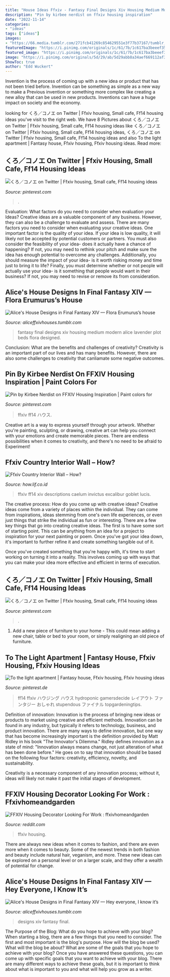 ```yaml
---
title: "House Ideas Ffxiv - Fantasy Final Designs Xiv Housing Medium Modern Alice Lavender Plot Beds Flora Designed"
description: "Pin by kirbee nerdist on ffxiv housing inspiration"
date: "2022-11-14"
categories:
- "ideas"
tags: ["ideas"]
images:
- "https://66.media.tumblr.com/271fcb41269c854629551e3f77b37167/tumblr_ozl5txt7u41wheh1to2_1280.png"
featuredImage: "https://i.pinimg.com/originals/1c/61/7b/1c617ba3beeef35d244ca971c695b44e.png"
featured_image: "https://i.pinimg.com/originals/1c/61/7b/1c617ba3beeef35d244ca971c695b44e.png"
image: "https://i.pinimg.com/originals/5d/29/ab/5d29abb8a34aef669112af39e048b451.jpg"
ShowToc: true
author: "Edd Wuckert"
---
```



Invention is the process of coming up with a new idea or product that has not been tried before. Invention can be something as simple as a new way to make a Previous invention or something more complex like creating a new alloy that can be used in new products. Inventions can have a huge impact on society and the economy.

	

		
looking for くろ／コノエ on Twitter | Ffxiv housing, Small cafe, Ff14 housing ideas you've visit to the right web. We have 8 Pictures about くろ／コノエ on Twitter | Ffxiv housing, Small cafe, Ff14 housing ideas like くろ／コノエ on Twitter | Ffxiv housing, Small cafe, Ff14 housing ideas, くろ／コノエ on Twitter | Ffxiv housing, Small cafe, Ff14 housing ideas and also To the light apartment | Fantasy house, Ffxiv housing, Ffxiv housing ideas. Read more:
		
    
## くろ／コノエ On Twitter | Ffxiv Housing, Small Cafe, Ff14 Housing Ideas

<img loading=lazy src="https://i.pinimg.com/originals/5d/29/ab/5d29abb8a34aef669112af39e048b451.jpg" onerror="this.onerror=null;this.src='https://tse1.mm.bing.net/th?id=OIP.SCvg7uZJYNfdYiakMxJAZwHaEK&amp;pid=15.1';" alt="くろ／コノエ on Twitter | Ffxiv housing, Small cafe, Ff14 housing ideas">

_Source: pinterest.com_

>. 

	

Evaluation: What factors do you need to consider when evaluation your Ideas?
Creative ideas are a valuable component of any business. However, they can also be a challenge to evaluate and assess. There are many factors you need to consider when evaluating your creative ideas. 
One important factor is the quality of your idea. If your idea is low quality, it will likely not be accepted by potential customers or partners. You must also consider the feasibility of your idea- does it actually have a chance of happening? If not, you may need to rethink your pitch and make sure the idea has enough potential to overcome any challenges. Additionally, you should measure the impact of your idea- is it worth risking money and time just to bring it to life? Finally, you must determine whether or not people will actually use your idea- is it something that people would want in their business? If not, you may need to revise or remove its from consideration.

    
## Alice&#039;s House Designs In Final Fantasy XIV — Flora Erumurus’s House

<img loading=lazy src="https://66.media.tumblr.com/271fcb41269c854629551e3f77b37167/tumblr_ozl5txt7u41wheh1to2_1280.png" onerror="this.onerror=null;this.src='https://tse3.mm.bing.net/th?id=OIP.258nKiiGLuq3QS9CZf7eeAHaEK&amp;pid=15.1';" alt="Alice&#039;s House Designs in Final Fantasy XIV — Flora Erumurus’s house">

_Source: aliceffxivhouses.tumblr.com_

>fantasy final designs xiv housing medium modern alice lavender plot beds flora designed. 

	

Conclusion: What are the benefits and challenges of creativity?
Creativity is an important part of our lives and has many benefits. However, there are also some challenges to creativity that canliamate some negative outcomes.

    
## Pin By Kirbee Nerdist On FFXIV Housing Inspiration | Paint Colors For

<img loading=lazy src="https://i.pinimg.com/736x/38/fc/ee/38fcee109c8f430e9d675d8ab0bd9dde.jpg" onerror="this.onerror=null;this.src='https://tse2.mm.bing.net/th?id=OIP.jxhAZoauM8kc4YIb-UCG_gHaEK&amp;pid=15.1';" alt="Pin by Kirbee Nerdist on FFXIV Housing Inspiration | Paint colors for">

_Source: pinterest.com_

>ffxiv ff14 ハウス. 

	

Creative art is a way to express yourself through your artwork. Whether you're painting, sculpting, or drawing, creative art can help you connect with your emotions and create memorable pieces. There are endless possibilities when it comes to creativity, and there's no need to be afraid to Experiment!

    
## Ffxiv Country Interior Wall – How?

<img loading=lazy src="https://i.pinimg.com/originals/1c/61/7b/1c617ba3beeef35d244ca971c695b44e.png" onerror="this.onerror=null;this.src='https://tse1.mm.bing.net/th?id=OIP.dHBvi0CLaSSVzNkfLXIY2gHaEK&amp;pid=15.1';" alt="Ffxiv Country Interior Wall – How?">

_Source: how.lif.co.id_

>ffxiv ff14 xiv descriptions caelum invictus excalibur goblet lucis. 

	

The creative process: How do you come up with creative ideas?
Creative ideas come from a variety of places within the individual. They can come from inspirations, ideas stemming from one's own life experiences, or even just things that strike the individual as fun or interesting. 
There are a few key things that go into creating creative ideas. The first is to have some sort of starting point. This can be anything from an idea for a project to inspiration for your next painting or poem. Once you've got your idea down, it's important to further refine it and create something tangible out of it. 

Once you've created something that you're happy with, it's time to start working on turning it into a reality. This involves coming up with ways that you can make your idea more effective and efficient in terms of execution.

    
## くろ／コノエ On Twitter | Ffxiv Housing, Small Cafe, Ff14 Housing Ideas

<img loading=lazy src="https://i.pinimg.com/736x/5d/29/ab/5d29abb8a34aef669112af39e048b451.jpg" onerror="this.onerror=null;this.src='https://tse4.mm.bing.net/th?id=OIP.BXgzmCzLSA1nqsfpdJZ3DgHaEK&amp;pid=15.1';" alt="くろ／コノエ on Twitter | Ffxiv housing, Small cafe, Ff14 housing ideas">

_Source: pinterest.com_

>. 

	

1. Add a new piece of furniture to your home - This could mean adding a new chair, table or bed to your room, or simply realigning an old piece of furniture.

    
## To The Light Apartment | Fantasy House, Ffxiv Housing, Ffxiv Housing Ideas

<img loading=lazy src="https://i.pinimg.com/736x/e2/3d/13/e23d139c3dfa7a0a3e56eee635fcef2e.jpg" onerror="this.onerror=null;this.src='https://tse3.mm.bing.net/th?id=OIP.v7SGpC1UcPL3Wg-6Nj4ekwHaEO&amp;pid=15.1';" alt="To the light apartment | Fantasy house, Ffxiv housing, Ffxiv housing ideas">

_Source: pinterest.de_

>ff14 ffxiv ハウジング ハウス hydroponic gamersdecide レイアウト ファンタジー おしゃれ stupendous ファイナル topgardeningtips. 

	

Definition of innovation:
Innovation is the process of bringing new ideas or products to market using creative and efficient methods. Innovation can be found in any industry, but typically it refers to technology, business, and product innovation.
There are many ways to define innovation, but one way that has become increasingly important is the definition provided by Matt Ridley in his book "The Innovator's Dilemma." Ridley defines innovation as a state of mind: "Innovation always means change, not just alteration of what has been done before." He goes on to say that innovation should be based on the following four factors: creativity, efficiency, novelty, and sustainability.

Creativity is a necessary component of any innovation process; without it, ideas will likely not make it past the initial stages of development.

    
## FFXIV Housing Decorator Looking For Work : Ffxivhomeandgarden

<img loading=lazy src="https://external-preview.redd.it/T1mKmosY0g-meV9pFDA96FhZWyOm-LaihDyF0JxfJA8.jpg?auto=webp&amp;s=042bbf6ac109fed6a4c3f018272a2fb7de7c7dc2" onerror="this.onerror=null;this.src='https://tse3.mm.bing.net/th?id=OIP.yzKEjaJh0ObHdTMAvQgtXQHaEK&amp;pid=15.1';" alt="FFXIV Housing Decorator Looking For Work : ffxivhomeandgarden">

_Source: reddit.com_

>ffxiv housing. 

	

There are always new ideas when it comes to fashion, and there are even more when it comes to beauty. Some of the newest trends in both fashion and beauty include natural hair, veganism, and more. These new ideas can be explored on a personal level or on a larger scale, and they offer a wealth of potential for change.

    
## Alice&#039;s House Designs In Final Fantasy XIV — Hey Everyone, I Know It’s

<img loading=lazy src="https://66.media.tumblr.com/547c942b182d3347e0945fdc9e2aab37/tumblr_pavyu0PiSQ1wheh1to9_1280.png" onerror="this.onerror=null;this.src='https://tse3.mm.bing.net/th?id=OIP.GAsqUm-K8TBI40iBMlEnjgHaEK&amp;pid=15.1';" alt="Alice&#039;s House Designs in Final Fantasy XIV — Hey everyone, I know it’s">

_Source: aliceffxivhouses.tumblr.com_

>designs xiv fantasy final. 

	

The Purpose of the Blog: What do you hope to achieve with your blog?
When starting a blog, there are a few things that you need to consider. The first and most important is the blog's purpose. How will the blog be used? What will the blog be about? What are some of the goals that you hope to achieve with your blog? Once you have answered these questions, you can come up with specific goals that you want to achieve with your blog. There are many different ways to achieve these goals, but it is important to think about what is important to you and what will help you grow as a writer.


